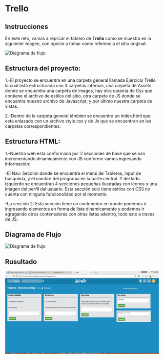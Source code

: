 # Trello

## Instrucciones
En este reto, vamos a replicar el tablero de **Trello** como se muestra en la siguiente imagen, con opción a tomar como referencia el sitio original:

  ![Diagrama de flujo](https://media.giphy.com/media/l1J9Ai0amYnS22ChW/giphy.gif)

## Estructura del proyecto:

1.-El proyecto se encuentra en una carpeta general llamada Ejercicio Trello la cual está estructurada con 3 carpetas internas, una carpeta de Assets donde se encuentra una carpeta de images, hay otra carpeta de Css que contiene el archivo de estilos del sitio, otra carpeta de JS donde se encuentra nuestro archivo de Javascript, y por último nuestra carpeta de vistas.

2.-Dentro de la carpeta general támbien se encuentra un index.html que esta enlazado con un archivo style.css y de Js que se encuentran en las carpetas correspondientes.

## Estructura HTML:

1.-Nuestra web esta conformada por 2 secciones de base que se van incrementando dinamicamente con JS conforme vamos ingresando información:

-El Nav: Sección donde se encuentra el menú de Tableros, input de busqueda, y el nombre del programa en la parte central. Y del lado izquierdo se encuentran 4 secciones pequeñas ilustradas con iconos y una imagen del perfil del usuario. Esta sección solo tiene estilos con CSS no cuenta con ninguna funcionalidad por el momento.

-La sección 2: Esta sección tiene un contenedor en donde podemos ir ingresando elementos en forma de lista dinamicamente y podemos ir agragando otros contenedores con otras listas adentro, todo esto a traves de JS.  


## Diagrama de Flujo

  ![Diagrama de flujo](https://www.lucidchart.com/publicSegments/view/6dcb9950-75ea-4d5b-ad7b-3bff090ab3df/image.jpeg)


## Rusultado

![Diagrama de flujo](assets/images/Captura.JPG)
